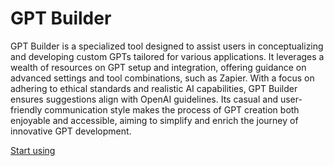 # GPT Builder

GPT Builder is a specialized tool designed to assist users in conceptualizing and developing custom GPTs tailored for various applications. It leverages a wealth of resources on GPT setup and integration, offering guidance on advanced settings and tool combinations, such as Zapier. With a focus on adhering to ethical standards and realistic AI capabilities, GPT Builder ensures suggestions align with OpenAI guidelines. Its casual and user-friendly communication style makes the process of GPT creation both enjoyable and accessible, aiming to simplify and enrich the journey of innovative GPT development.

[Start using](https://chat.openai.com/g/g-kY9sadeD5)